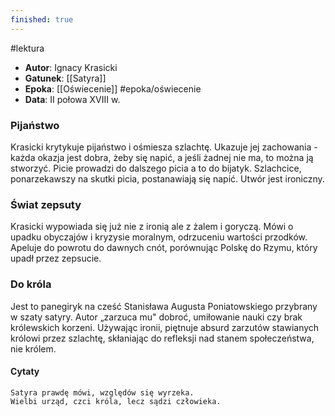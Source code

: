 ```yaml
---
finished: true
---
```

#lektura
- **Autor**: Ignacy Krasicki
- **Gatunek**: [[Satyra]]
- **Epoka**: [[Oświecenie]] #epoka/oświecenie 
- **Data**: II połowa XVIII w.

### Pijaństwo
Krasicki krytykuje pijaństwo i ośmiesza szlachtę. Ukazuje jej zachowania - każda okazja jest dobra, żeby się napić, a jeśli żadnej nie ma, to można ją stworzyć. Picie prowadzi do dalszego picia a to do bijatyk. Szlachcice, ponarzekawszy na skutki picia, postanawiają się napić. Utwór jest ironiczny.

### Świat zepsuty
Krasicki wypowiada się już nie z ironią ale z żalem i goryczą. Mówi o upadku obyczajów i kryzysie moralnym, odrzuceniu wartości przodków. Apeluje do powrotu do dawnych cnót, porównując Polskę do Rzymu, który upadł przez zepsucie. 

### Do króla
Jest to panegiryk na cześć Stanisława Augusta Poniatowskiego przybrany w szaty satyry. Autor „zarzuca mu" dobroć, umiłowanie nauki czy brak królewskich korzeni. Używając ironii, piętnuje absurd zarzutów stawianych królowi przez szlachtę, skłaniając do refleksji nad stanem społeczeństwa, nie królem.
#### Cytaty

	Satyra prawdę mówi, względów się wyrzeka.
	Wielbi urząd, czci króla, lecz sądzi człowieka.
